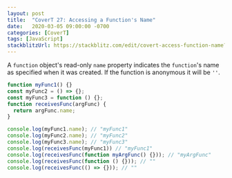 ```yaml
---
layout: post
title:  "CoverT 27: Accessing a Function's Name"
date:   2020-03-05 09:00:00 -0700
categories: [CoverT]
tags: [JavaScript]
stackblitzUrl: https://stackblitz.com/edit/covert-access-function-name?file=index.js
---
```


A `function` object's read-only `name` property indicates the `function`'s name as specified when it was created. If the function is anonymous it will be `''`.

```javascript
function myFunc1() {}
const myFunc2 = () => {};
const myFunc3 = function () {};
function receivesFunc(argFunc) {
  return argFunc.name;
}

console.log(myFunc1.name); // "myFunc1"
console.log(myFunc2.name); // "myFunc2"
console.log(myFunc3.name); // "myFunc3"
console.log(receivesFunc(myFunc1)) // "myFunc1"
console.log(receivesFunc(function myArgFunc() {})); // "myArgFunc"
console.log(receivesFunc(function () {})); // ""
console.log(receivesFunc(() => {})); // ""
```